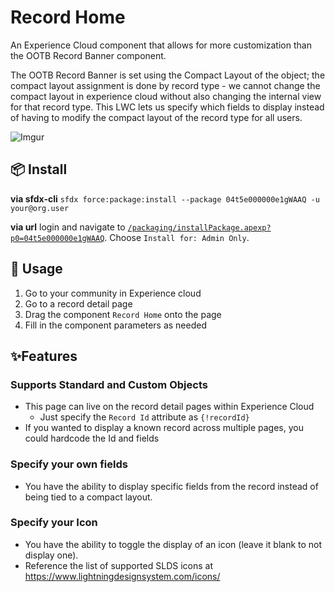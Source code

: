 # Record Home

An Experience Cloud component that allows for more customization than the OOTB Record Banner component.

The OOTB Record Banner is set using the Compact Layout of the object; the compact layout assignment is done by record type - we cannot change the compact layout in experience cloud without also changing the internal view for that record type.
This LWC lets us specify which fields to display instead of having to modify the compact layout of the record type for all users.

![Imgur](https://i.imgur.com/rQo2Gyy.png)

## 📦 Install

**via sfdx-cli**
`sfdx force:package:install --package 04t5e000000e1gWAAQ -u your@org.user`

**via url**
login and navigate to [`/packaging/installPackage.apexp?p0=04t5e000000e1gWAAQ`](https://login.salesforce.com/packaging/installPackage.apexp?p0=04t5e000000e1gWAAQ). Choose `Install for: Admin Only`.

## 🔨 Usage

1. Go to your community in Experience cloud
2. Go to a record detail page
3. Drag the component ``Record Home`` onto the page
4. Fill in the component parameters as needed

## ✨Features

### Supports Standard and Custom Objects

- This page can live on the record detail pages within Experience Cloud
  - Just specify the ``Record Id`` attribute as ``{!recordId}``
- If you wanted to display a known record across multiple pages, you could hardcode the Id and fields

### Specify your own fields

- You have the ability to display specific fields from the record instead of being tied to a compact layout.

### Specify your Icon

- You have the ability to toggle the display of an icon (leave it blank to not display one).
- Reference the list of supported SLDS icons at https://www.lightningdesignsystem.com/icons/
